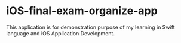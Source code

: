 # iOS-final-exam-organize-app

This application is for demonstration purpose of my learning in Swift language and iOS Application Development.
